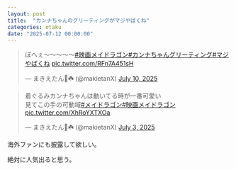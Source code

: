 ```yaml
---
layout: post
title:  "カンナちゃんのグリーティングがマジやばくね"
categories: otaku
date: "2025-07-12 00:00:00"
---
```


<blockquote class="twitter-tweet tw-align-center" data-media-max-width="560"><p lang="ja" dir="ltr">ぼへぇ〜〜〜〜〜<a href="https://twitter.com/hashtag/%E6%98%A0%E7%94%BB%E3%83%A1%E3%82%A4%E3%83%89%E3%83%A9%E3%82%B4%E3%83%B3?src=hash&amp;ref_src=twsrc%5Etfw">#映画メイドラゴン</a><a href="https://twitter.com/hashtag/%E3%82%AB%E3%83%B3%E3%83%8A%E3%81%A1%E3%82%83%E3%82%93%E3%82%B0%E3%83%AA%E3%83%BC%E3%83%86%E3%82%A3%E3%83%B3%E3%82%B0?src=hash&amp;ref_src=twsrc%5Etfw">#カンナちゃんグリーティング</a><a href="https://twitter.com/hashtag/%E3%83%9E%E3%82%B8%E3%82%84%E3%81%B0%E3%81%8F%E3%81%AD?src=hash&amp;ref_src=twsrc%5Etfw">#マジやばくね</a> <a href="https://t.co/RFn7A451sH">pic.twitter.com/RFn7A451sH</a></p>&mdash; まきえたん🥦☘️ (@makietanX) <a href="https://twitter.com/makietanX/status/1943291254835454067?ref_src=twsrc%5Etfw">July 10, 2025</a></blockquote> <script async src="https://platform.twitter.com/widgets.js" charset="utf-8"></script>

<blockquote class="twitter-tweet tw-align-center" data-media-max-width="560"><p lang="ja" dir="ltr">着ぐるみカンナちゃんは動いてる時が一番可愛い<br>見てこの手の可動域<a href="https://twitter.com/hashtag/%E3%83%A1%E3%82%A4%E3%83%89%E3%83%A9%E3%82%B4%E3%83%B3?src=hash&amp;ref_src=twsrc%5Etfw">#メイドラゴン</a><a href="https://twitter.com/hashtag/%E6%98%A0%E7%94%BB%E3%83%A1%E3%82%A4%E3%83%89%E3%83%A9%E3%82%B4%E3%83%B3?src=hash&amp;ref_src=twsrc%5Etfw">#映画メイドラゴン</a> <a href="https://t.co/XhRoYXTXOa">pic.twitter.com/XhRoYXTXOa</a></p>&mdash; まきえたん🥦☘️ (@makietanX) <a href="https://twitter.com/makietanX/status/1940775347076977007?ref_src=twsrc%5Etfw">July 3, 2025</a></blockquote> <script async src="https://platform.twitter.com/widgets.js" charset="utf-8"></script>

海外ファンにも披露して欲しい。

絶対に人気出ると思う。

